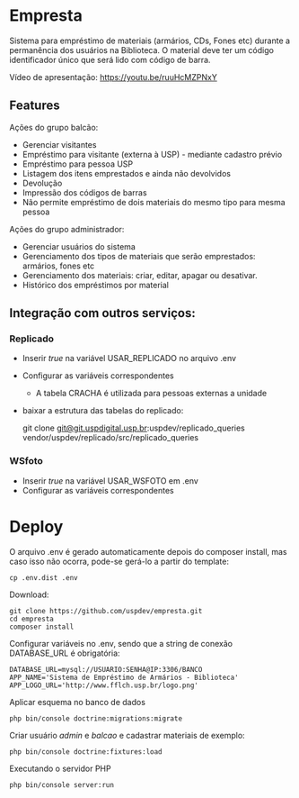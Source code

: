 # Empresta

Sistema para empréstimo de materiais (armários, CDs, Fones etc) durante a
permanência dos usuários na Biblioteca. O material deve ter um código 
identificador único que será lido com código de barra.

Vídeo de apresentação: 
https://youtu.be/ruuHcMZPNxY
## Features

 Ações do grupo balcão:

 - Gerenciar visitantes
 - Empréstimo para visitante (externa à USP) - mediante cadastro prévio
 - Empréstimo para pessoa USP
 - Listagem dos itens emprestados e ainda não devolvidos
 - Devolução
 - Impressão dos códigos de barras
 - Não permite empréstimo de dois materiais do mesmo tipo para mesma pessoa

Ações do grupo administrador:

 - Gerenciar usuários do sistema
 - Gerenciamento dos tipos de materiais que serão emprestados: armários, fones etc
 - Gerenciamento dos materiais: criar, editar, apagar ou desativar.
 - Histórico dos empréstimos por material

## Integração com outros serviços:

### Replicado

 - Inserir *true* na variável USAR_REPLICADO no arquivo .env
 - Configurar as variáveis correspondentes
    - A tabela CRACHA é utilizada para pessoas externas a unidade
 - baixar a estrutura das tabelas do replicado:
    
    git clone git@git.uspdigital.usp.br:uspdev/replicado_queries vendor/uspdev/replicado/src/replicado_queries

### WSfoto

 - Inserir *true* na variável USAR_WSFOTO em .env 
 - Configurar as variáveis correspondentes

# Deploy

O arquivo .env é gerado automaticamente depois do composer install, mas
caso isso não ocorra, pode-se gerá-lo a partir do template:

    cp .env.dist .env 

Download:

    git clone https://github.com/uspdev/empresta.git
    cd empresta
    composer install

Configurar variáveis no .env, sendo que 
a string de conexão DATABASE_URL é obrigatória:

    DATABASE_URL=mysql://USUARIO:SENHA@IP:3306/BANCO
    APP_NAME='Sistema de Empréstimo de Armários - Biblioteca'
    APP_LOGO_URL='http://www.fflch.usp.br/logo.png'

Aplicar esquema no banco de dados

    php bin/console doctrine:migrations:migrate

Criar usuário *admin* e *balcao* e cadastrar materiais de exemplo:

    php bin/console doctrine:fixtures:load

Executando o servidor PHP
    
    php bin/console server:run


